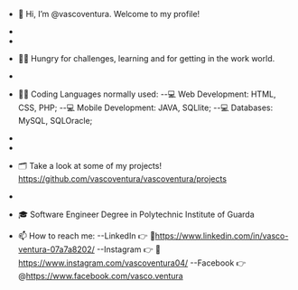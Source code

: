 - 👋 Hi, I’m @vascoventura. Welcome to my profile!
- 
- 
- 👍🏽 Hungry for challenges, learning and for getting in the work world. 
-
- 👨‍💻 Coding Languages normally used:
--💻 Web Development: HTML, CSS, PHP;
--💻 Mobile Development: JAVA, SQLlite;
--💻 Databases: MySQL, SQLOracle;
-
-
- 🗂 Take a look at some of my projects! https://github.com/vascoventura/vascoventura/projects
- 
- 🎓 Software Engineer Degree in Polytechnic Institute of Guarda


- 📫 How to reach me:
--LinkedIn 👉 🏽https://www.linkedin.com/in/vasco-ventura-07a7a8202/
--Instagram 👉 🏽https://www.instagram.com/vascoventura04/
--Facebook 👉 @https://www.facebook.com/vasco.ventura
